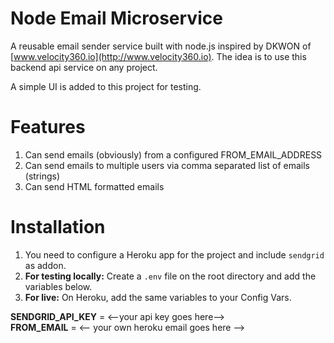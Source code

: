 # Node Email Microservice
A reusable email sender service built with node.js inspired by DKWON of [www.velocity360.io](http://www.velocity360.io). The idea is to use this backend api service on any project. <br/>

A simple UI is added to this project for testing.

# Features
1. Can send emails (obviously) from a configured FROM_EMAIL_ADDRESS
2. Can send emails to multiple users via comma separated list of emails (strings)
3. Can send HTML formatted emails

# Installation

1. You need to configure a Heroku app for the project and include <code>sendgrid</code> as addon.
2. **For testing locally:** Create a <code>.env</code> file on the root directory and add the variables below.
3. **For live:** On Heroku, add the same variables to your Config Vars.

<b>SENDGRID_API_KEY</b> = <--your api key goes here--> <br/>
<b>FROM_EMAIL</b> = <-- your own heroku email goes here -->

